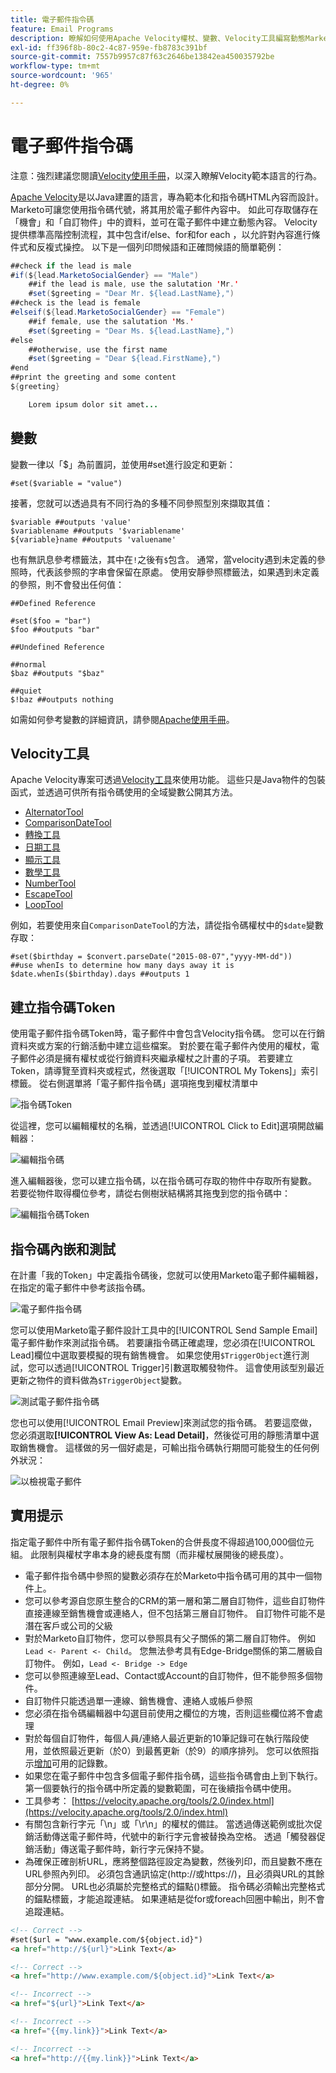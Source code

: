 ```yaml
---
title: 電子郵件指令碼
feature: Email Programs
description: 瞭解如何使用Apache Velocity權杖、變數、Velocity工具編寫動態Marketo電子郵件的指令碼，以及使用「傳送範例」和「電子郵件預覽」進行測試。
exl-id: ff396f8b-80c2-4c87-959e-fb8783c391bf
source-git-commit: 7557b9957c87f63c2646be13842ea450035792be
workflow-type: tm+mt
source-wordcount: '965'
ht-degree: 0%

---
```


# 電子郵件指令碼

注意：強烈建議您閱讀[Velocity使用手冊](https://velocity.apache.org/engine/devel/user-guide.html)，以深入瞭解Velocity範本語言的行為。

[Apache Velocity](https://velocity.apache.org/)是以Java建置的語言，專為範本化和指令碼HTML內容而設計。 Marketo可讓您使用指令碼代號，將其用於電子郵件內容中。 如此可存取儲存在「機會」和「自訂物件」中的資料，並可在電子郵件中建立動態內容。 Velocity提供標準高階控制流程，其中包含if/else、for和for each ，以允許對內容進行條件式和反複式操控。 以下是一個列印問候語和正確問候語的簡單範例：

```java
##check if the lead is male
#if(${lead.MarketoSocialGender} == "Male")
    ##if the lead is male, use the salutation 'Mr.'
    #set($greeting = "Dear Mr. ${lead.LastName},")
##check is the lead is female
#elseif(${lead.MarketoSocialGender} == "Female")
    ##if female, use the salutation 'Ms.'
    #set($greeting = "Dear Ms. ${lead.LastName},")
#else
    ##otherwise, use the first name
    #set($greeting = "Dear ${lead.FirstName},")
#end
##print the greeting and some content
${greeting}

    Lorem ipsum dolor sit amet...
```

## 變數

變數一律以「$」為前置詞，並使用#set進行設定和更新：

```
#set($variable = "value")
```

接著，您就可以透過具有不同行為的多種不同參照型別來擷取其值：

```
$variable ##outputs 'value'
$variablename ##outputs '$variablename'
${variable}name ##outputs 'valuename'
```

也有無訊息參考標籤法，其中在`!`之後有`$`包含。 通常，當velocity遇到未定義的參照時，代表該參照的字串會保留在原處。 使用安靜參照標籤法，如果遇到未定義的參照，則不會發出任何值：

```
##Defined Reference

#set($foo = "bar")
$foo ##outputs "bar"

##Undefined Reference

##normal
$baz ##outputs "$baz"

##quiet
$!baz ##outputs nothing
```

如需如何參考變數的詳細資訊，請參閱[Apache使用手冊](https://velocity.apache.org/engine/devel/user-guide.html#formal-reference-notation)。

## Velocity工具

Apache Velocity專案可透過[Velocity工具](https://velocity.apache.org/tools/devel/apidocs/overview-summary.html)來使用功能。 這些只是Java物件的包裝函式，並透過可供所有指令碼使用的全域變數公開其方法。

- [AlternatorTool](https://velocity.apache.org/tools/devel/apidocs/org/apache/velocity/tools/generic/AlternatorTool.html)
- [ComparisonDateTool](https://velocity.apache.org/tools/devel/apidocs/org/apache/velocity/tools/generic/ComparisonDateTool.html)
- [轉換工具](https://velocity.apache.org/tools/devel/apidocs/org/apache/velocity/tools/generic/ConversionTool.html)
- [日期工具](https://velocity.apache.org/tools/devel/apidocs/org/apache/velocity/tools/generic/DateTool.html)
- [顯示工具](https://velocity.apache.org/tools/devel/apidocs/org/apache/velocity/tools/generic/DisplayTool.html)
- [數學工具](https://velocity.apache.org/tools/devel/apidocs/org/apache/velocity/tools/generic/MathTool.html)
- [NumberTool](https://velocity.apache.org/tools/devel/apidocs/org/apache/velocity/tools/generic/NumberTool.html)
- [EscapeTool](https://velocity.apache.org/tools/devel/apidocs/org/apache/velocity/tools/generic/EscapeTool.html)
- [LoopTool](https://velocity.apache.org/tools/devel/apidocs/org/apache/velocity/tools/generic/LoopTool.html)

例如，若要使用來自`ComparisonDateTool`的方法，請從指令碼權杖中的`$date`變數存取：

```
#set($birthday = $convert.parseDate("2015-08-07","yyyy-MM-dd"))
##use whenIs to determine how many days away it is
$date.whenIs($birthday).days ##outputs 1
```

## 建立指令碼Token

使用電子郵件指令碼Token時，電子郵件中會包含Velocity指令碼。 您可以在行銷資料夾或方案的行銷活動中建立這些檔案。 對於要在電子郵件內使用的權杖，電子郵件必須是擁有權杖或從行銷資料夾繼承權杖之計畫的子項。 若要建立Token，請導覽至資料夾或程式，然後選取「[!UICONTROL My Tokens]」索引標籤。 從右側選單將「電子郵件指令碼」選項拖曳到權杖清單中

![指令碼Token](assets/script-token.png)

從這裡，您可以編輯權杖的名稱，並透過[!UICONTROL Click to Edit]選項開啟編輯器：

![編輯指令碼](assets/script-edit.png)

進入編輯器後，您可以建立指令碼，以在指令碼可存取的物件中存取所有變數。 若要從物件取得欄位參考，請從右側樹狀結構將其拖曳到您的指令碼中：

![編輯指令碼Token](assets/edit-script-token.png)

## 指令碼內嵌和測試

在計畫「我的Token」中定義指令碼後，您就可以使用Marketo電子郵件編輯器，在指定的電子郵件中參考該指令碼。

![電子郵件指令碼](assets/email-script-marketo-email.png)

您可以使用Marketo電子郵件設計工具中的[!UICONTROL Send Sample Email]電子郵件動作來測試指令碼。 若要讓指令碼正確處理，您必須在[!UICONTROL Lead]欄位中選取要模擬的現有銷售機會。 如果您使用`$TriggerObject`進行測試，您可以透過[!UICONTROL Trigger]引數選取觸發物件。 這會使用該型別最近更新之物件的資料做為`$TriggerObject`變數。

![測試電子郵件指令碼](assets/velocity-test.png)

您也可以使用[!UICONTROL Email Preview]來測試您的指令碼。 若要這麼做，您必須選取&#x200B;**[!UICONTROL View As: Lead Detail]**，然後從可用的靜態清單中選取銷售機會。 這樣做的另一個好處是，可輸出指令碼執行期間可能發生的任何例外狀況：

![以](assets/view-as.png)檢視電子郵件

## 實用提示

指定電子郵件中所有電子郵件指令碼Token的合併長度不得超過100,000個位元組。 此限制與權杖字串本身的總長度有關（而非權杖展開後的總長度）。

- 電子郵件指令碼中參照的變數必須存在於Marketo中指令碼可用的其中一個物件上。
- 您可以參考源自您原生整合的CRM的第一層和第二層自訂物件，這些自訂物件直接連線至銷售機會或連絡人，但不包括第三層自訂物件。 自訂物件可能不是潛在客戶或公司的父級
- 對於Marketo自訂物件，您可以參照具有父子關係的第二層自訂物件。 例如`Lead <- Parent <- Child`。 您無法參考具有Edge-Bridge關係的第二層級自訂物件。 例如，`Lead <- Bridge -> Edge`
- 您可以參照連線至Lead、Contact或Account的自訂物件，但不能參照多個物件。
- 自訂物件只能透過單一連線、銷售機會、連絡人或帳戶參照
- 您必須在指令碼編輯器中勾選目前使用之欄位的方塊，否則這些欄位將不會處理
- 對於每個自訂物件，每個人員/連絡人最近更新的10筆記錄可在執行階段使用，並依照最近更新（於0）到最舊更新（於9）的順序排列。 您可以依照指示[增加](https://experienceleague.adobe.com/zh-hant/docs/marketo/using/product-docs/administration/email-setup/change-custom-object-retrieval-limits-in-velocity-scripting)可用的記錄數。
- 如果您在電子郵件中包含多個電子郵件指令碼，這些指令碼會由上到下執行。 第一個要執行的指令碼中所定義的變數範圍，可在後續指令碼中使用。
- 工具參考： [https://velocity.apache.org/tools/2.0/index.html](https://velocity.apache.org/tools/2.0/index.html)
- 有關包含新行字元「\\n」或「\\r\\n」的權杖的備註。 當透過傳送範例或批次促銷活動傳送電子郵件時，代號中的新行字元會被替換為空格。 透過「觸發器促銷活動」傳送電子郵件時，新行字元保持不變。
- 為確保正確剖析URL，應將整個路徑設定為變數，然後列印，而且變數不應在URL參照內列印。 必須包含通訊協定(http://或https://)，且必須與URL的其餘部分分開。 URL也必須屬於完整格式的錨點(<a>)標籤。 指令碼必須輸出完整格式的錨點標籤，才能追蹤連結。 如果連結是從for或foreach回圈中輸出，則不會追蹤連結。

```html
<!-- Correct -->
#set($url = "www.example.com/${object.id}")
<a href="http://${url}">Link Text</a>

<!-- Correct -->
<a href="http://www.example.com/${object.id}">Link Text</a>

<!-- Incorrect -->
<a href="${url}">Link Text</a>

<!-- Incorrect -->
<a href="{{my.link}}">Link Text</a>

<!-- Incorrect -->
<a href="http://{{my.link}}">Link Text</a>
```
